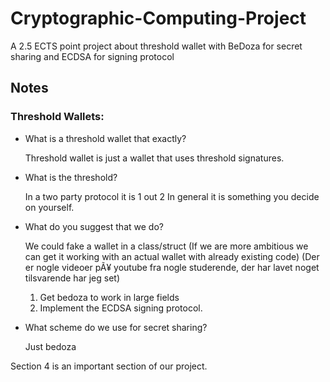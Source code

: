 # Cryptographic-Computing-Project
A 2.5 ECTS point project about threshold wallet with BeDoza for secret sharing and ECDSA for signing protocol



## Notes
### Threshold Wallets:

- What is a threshold wallet that exactly?  


	Threshold wallet is just a wallet that uses threshold signatures. 

- What is the threshold?  


	In a two party protocol it is 1 out 2
	In general it is something you decide on yourself. 

- What do you suggest that we do?


	We could fake a wallet in a class/struct
	(If we are more ambitious we can get it working with an actual wallet with already existing code)
	(Der er nogle videoer pÃ¥ youtube fra nogle studerende, der har lavet noget tilsvarende har jeg set)

	1. Get bedoza to work in large fields
	2. Implement the ECDSA signing protocol. 


- What scheme do we use for secret sharing?  


	Just bedoza

Section 4 is an important section of our project. 
